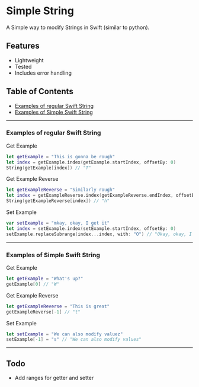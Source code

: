# Simple String
A Simple way to modify Strings in Swift (similar to python). 

## Features
 - Lightweight
 - Tested
 - Includes error handling

## Table of Contents
 - [Examples of regular Swift String](https://github.com/bojanstef/SimpleString/README#L15)
 - [Examples of Simple Swift String](https://github.com/bojanstef/SimpleString/README#L39)

---

### Examples of regular Swift String
Get Example
```Swift
let getExample = "This is gonna be rough"
let index = getExample.index(getExample.startIndex, offsetBy: 0)
String(getExample[index]) // "T"
```

Get Example Reverse
```Swift
let getExampleReverse = "Similarly rough"
let index = getExampleReverse.index(getExampleReverse.endIndex, offsetBy: -1)
String(getExampleReverse[index]) // "h"
```

Set Example
```Swift
var setExample = "mkay, okay, I get it"
let index = setExample.index(setExample.startIndex, offsetBy: 0)
setExample.replaceSubrange(index...index, with: "O") // "Okay, okay, I get it"
```

---

### Examples of Simple Swift String
Get Example
```Swift
let getExample = "What's up?"
getExample[0] // "W" 
```

Get Example Reverse
```Swift
let getExampleReverse = "This is great"
getExampleReverse[-1] // "t"
```

Set Example
```Swift
let setExample = "We can also modify valuez"
setExample[-1] = "s" // "We can also modify values"
```

---

## Todo
- Add ranges for getter and setter
